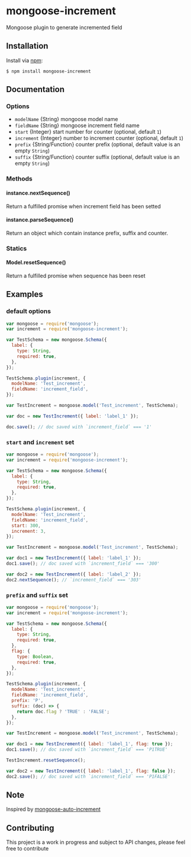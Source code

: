 # mongoose-increment
Mongoose plugin to generate incremented field

## Installation

Install via [npm](https://www.npmjs.com/):

```
$ npm install mongoose-increment
```

## Documentation

### Options

* `modelName` {String} mongoose model name
* `fieldName` {String} mongoose increment field name
* `start`     {Integer} start number for counter (optional, default `1`)
* `increment` {Integer} number to increment counter (optional, default `1`)
* `prefix`    {String/Function} counter prefix (optional, default value is an empty `String`)
* `suffix`    {String/Function} counter suffix (optional, default value is an empty `String`)

### Methods

#### instance.nextSequence()

Return a fulfilled promise when increment field has been setted

#### instance.parseSequence()

Return an object which contain instance prefix, suffix and counter.

### Statics

#### Model.resetSequence()

Return a fulfilled promise when sequence has been reset

## Examples

### default options
````javascript
var mongoose = require('mongoose');
var increment = require('mongoose-increment');

var TestSchema = new mongoose.Schema({
  label: {
    type: String,
    required: true,
  },
});

TestSchema.plugin(increment, {
  modelName: 'Test_increment',
  fieldName: 'increment_field',
});

var TestIncrement = mongoose.model('Test_increment', TestSchema);

var doc = new TestIncrement({ label: 'label_1' });

doc.save(); // doc saved with `increment_field` === '1'
````

### `start` and `increment` set

````javascript
var mongoose = require('mongoose');
var increment = require('mongoose-increment');

var TestSchema = new mongoose.Schema({
  label: {
    type: String,
    required: true,
  },
});

TestSchema.plugin(increment, {
  modelName: 'Test_increment',
  fieldName: 'increment_field',
  start: 300,
  increment: 3,
});

var TestIncrement = mongoose.model('Test_increment', TestSchema);

var doc1 = new TestIncrement({ label: 'label_1' });
doc1.save(); // doc saved with `increment_field` === '300'

var doc2 = new TestIncrement({ label: 'label_2' });
doc2.nextSequence(); // `increment_field` === '303'
````

### `prefix` and `suffix` set
````javascript
var mongoose = require('mongoose');
var increment = require('mongoose-increment');

var TestSchema = new mongoose.Schema({
  label: {
    type: String,
    required: true,
  },
  flag: {
    type: Boolean,
    required: true,
  },
});

TestSchema.plugin(increment, {
  modelName: 'Test_increment',
  fieldName: 'increment_field',
  prefix: 'P',
  suffix: (doc) => {
    return doc.flag ? 'TRUE' : 'FALSE';
  },
});

var TestIncrement = mongoose.model('Test_increment', TestSchema);

var doc1 = new TestIncrement({ label: 'label_1', flag: true });
doc1.save(); // doc saved with `increment_field` === 'P1TRUE'

TestIncrement.resetSequence();

var doc2 = new TestIncrement({ label: 'label_1', flag: false });
doc2.save(); // doc saved with `increment_field` === 'P1FALSE'
````

## Note

Inspired by [mongoose-auto-increment](https://github.com/chevex-archived/mongoose-auto-increment)

## Contributing

This project is a work in progress and subject to API changes, please feel free to contribute

